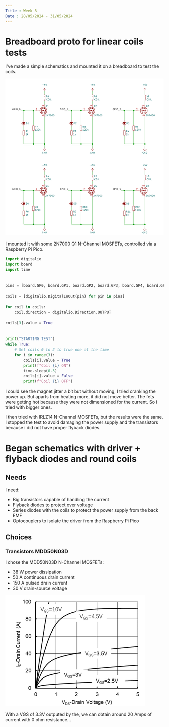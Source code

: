 ```yaml
---
Title : Week 3
Date : 28/05/2024 - 31/05/2024
---
```




# Breadboard proto for linear coils tests

I've made a simple schematics and mounted it on a breadboard to test the coils.

![Schematics](../schematics.png)


I mounted it with some 2N7000 Q1 N-Channel MOSFETs, controlled via a Raspberry Pi Pico.

```py
import digitalio
import board
import time


pins = [board.GP0, board.GP1, board.GP2, board.GP3, board.GP4, board.GP5, ]

coils = [digitalio.DigitalInOut(pin) for pin in pins]

for coil in coils:
	coil.direction = digitalio.Direction.OUTPUT

coils[3].value = True


print("STARTING TEST")
while True:
	# Set coils 0 to 2 to true one at the time
	for i in range(3):
		coils[i].value = True
		print(f"Coil {i} ON")
		time.sleep(0.3)
		coils[i].value = False
		print(f"Coil {i} OFF")

```

I could see the magnet jitter a bit but without moving, I tried cranking the power up. But aparts from heating more, it did not move better. The fets were getting hot because they were not dimensioned for the current. So i tried with bigger ones. 


I then tried with IRLZ14 N-Channel MOSFETs, but the results were the same. I stopped the test to avoid damaging the power supply and the transistors because i did not have proper flyback diodes.


# Began schematics with driver + flyback diodes and round coils

## Needs
I need:
- Big transistors capable of handling the current
- Flyback diodes to protect over voltage
- Series diodes with the coils to protect the power supply from the back EMF
- Optocouplers to isolate the driver from the Raspberry Pi Pico

## Choices

### Transistors MDD50N03D

I chose the MDD50N03D N-Channel MOSFETs:
- 38 W power dissipation
- 50 A continuous drain current
- 150 A pulsed drain current
- 30 V drain-source voltage


![alt text](../mosfet_current_vgs.png)

With a VGS of 3.3V outputed by the, we can obtain around 20 Amps of current with 0 ohm resistance...

